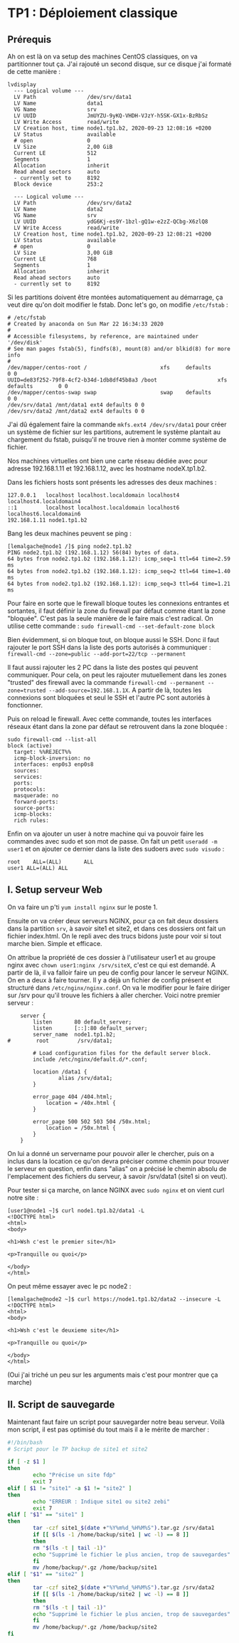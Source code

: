 # TP1 : Déploiement classique

## Prérequis

Ah on est là on va setup des machines CentOS classiques, on va partitionner tout ça. J'ai rajouté un second disque, sur ce disque j'ai formaté de cette manière : 
```
lvdisplay
  --- Logical volume ---
  LV Path                /dev/srv/data1
  LV Name                data1
  VG Name                srv
  LV UUID                JmUYZU-9yKQ-VHDH-VJzY-h5SK-GX1x-BzRbSz
  LV Write Access        read/write
  LV Creation host, time node1.tp1.b2, 2020-09-23 12:08:16 +0200
  LV Status              available
  # open                 0
  LV Size                2,00 GiB
  Current LE             512
  Segments               1
  Allocation             inherit
  Read ahead sectors     auto
  - currently set to     8192
  Block device           253:2
   
  --- Logical volume ---
  LV Path                /dev/srv/data2
  LV Name                data2
  VG Name                srv
  LV UUID                ydG6Kj-es9Y-1bzl-gQ1w-e2zZ-QCbg-X6zlQ8
  LV Write Access        read/write
  LV Creation host, time node1.tp1.b2, 2020-09-23 12:08:21 +0200
  LV Status              available
  # open                 0
  LV Size                3,00 GiB
  Current LE             768
  Segments               1
  Allocation             inherit
  Read ahead sectors     auto
  - currently set to     8192
  ```

Si les partitions doivent être montées automatiquement au démarrage, ça veut dire qu'on doit modifier le fstab. Donc let's go, on modifie `/etc/fstab` : 

```
# /etc/fstab
# Created by anaconda on Sun Mar 22 16:34:33 2020
#
# Accessible filesystems, by reference, are maintained under '/dev/disk'
# See man pages fstab(5), findfs(8), mount(8) and/or blkid(8) for more info
#
/dev/mapper/centos-root /                       xfs     defaults        0 0
UUID=de83f252-79f8-4cf2-b34d-1db8df45b8a3 /boot                   xfs     defaults        0 0
/dev/mapper/centos-swap swap                    swap    defaults        0 0
/dev/srv/data1 /mnt/data1 ext4 defaults 0 0
/dev/srv/data2 /mnt/data2 ext4 defaults 0 0
```

J'ai dû également faire la commande `mkfs.ext4 /dev/srv/data1` pour créer un système de fichier sur les partitions, autrement le système plantait au chargement du fstab, puisqu'il ne trouve rien à monter comme système de fichier.

Nos machines virtuelles ont bien une carte réseau dédiée avec pour adresse 192.168.1.11 et 192.168.1.12, avec les hostname nodeX.tp1.b2.

Dans les fichiers hosts sont présents les adresses des deux machines :
```
127.0.0.1   localhost localhost.localdomain localhost4 localhost4.localdomain4
::1         localhost localhost.localdomain localhost6 localhost6.localdomain6
192.168.1.11 node1.tp1.b2
```

Bang les deux machines peuvent se ping : 

```
[lemalgache@node1 /]$ ping node2.tp1.b2
PING node2.tp1.b2 (192.168.1.12) 56(84) bytes of data.
64 bytes from node2.tp1.b2 (192.168.1.12): icmp_seq=1 ttl=64 time=2.59 ms
64 bytes from node2.tp1.b2 (192.168.1.12): icmp_seq=2 ttl=64 time=1.40 ms
64 bytes from node2.tp1.b2 (192.168.1.12): icmp_seq=3 ttl=64 time=1.21 ms
```

Pour faire en sorte que le firewall bloque toutes les connexions entrantes et sortantes, il faut définir la zone du firewall par défaut comme étant la zone "bloquée". C'est pas la seule manière de le faire mais c'est radical. On utilise cette commande : 
``sudo firewall-cmd --set-default-zone block``

Bien évidemment, si on bloque tout, on bloque aussi le SSH. Donc il faut rajouter le port SSH dans la liste des ports autorisés à communiquer : 
`firewall-cmd --zone=public --add-port=22/tcp --permanent`

Il faut aussi rajouter les 2 PC dans la liste des postes qui peuvent communiquer. Pour cela, on peut les rajouter mutuellement dans les zones "trusted" des firewall avec la commande `firewall-cmd --permanent --zone=trusted --add-source=192.168.1.1X`. A partir de là, toutes les connexions sont bloquées et seul le SSH et l'autre PC sont autoriés à fonctionner.

Puis on reload le firewall. 
Avec cette commande, toutes les interfaces réseaux étant dans la zone par défaut se retrouvent dans la zone bloquée : 
```
sudo firewall-cmd --list-all
block (active)
  target: %%REJECT%%
  icmp-block-inversion: no
  interfaces: enp0s3 enp0s8
  sources: 
  services: 
  ports: 
  protocols: 
  masquerade: no
  forward-ports: 
  source-ports: 
  icmp-blocks: 
  rich rules: 

```

Enfin on va ajouter un user à notre machine qui va pouvoir faire les commandes avec sudo et son mot de passe. On fait un petit `useradd -m user1` et on ajouter ce dernier dans la liste des sudoers avec `sudo visudo` : 
```
root    ALL=(ALL)       ALL
user1 ALL=(ALL) ALL
```

## I. Setup serveur Web

On va faire un p'ti `yum install nginx` sur le poste 1.

Ensuite on va créer deux serveurs NGINX, pour ça on fait deux dossiers dans la partition `srv`, à savoir site1 et site2, et dans ces dossiers ont fait un fichier index.html. On le repli avec des trucs bidons juste pour voir si tout marche bien. Simple et efficace.

On attribue la propriété de ces dossier à l'utilisateur user1 et au groupe nginx avec `chown user1:nginx /srv/siteX`, c'est ce qui est demandé. A partir de là, il va falloir faire un peu de config pour lancer le serveur NGINX. On en a deux à faire tourner. Il y a déjà un fichier de config présent et structuré dans `/etc/nginx/nginx.conf`. On va le modifier pour le faire diriger sur /srv pour qu'il trouve les fichiers à aller chercher. Voici notre premier serveur : 
```
    server {
        listen       80 default_server;
        listen       [::]:80 default_server;
        server_name  node1.tp1.b2;
#        root         /srv/data1;

        # Load configuration files for the default server block.
        include /etc/nginx/default.d/*.conf;

        location /data1 {
                alias /srv/data1;
        }

        error_page 404 /404.html;
            location = /40x.html {
        }

        error_page 500 502 503 504 /50x.html;
            location = /50x.html {
        }
    }
```
On lui a donné un servername pour pouvoir aller le chercher, puis on a inclus dans la location ce qu'on devra préciser comme chemin pour trouver le serveur en question, enfin dans "alias" on a précisé le chemin absolu de l'emplacement des fichiers du serveur, à savoir /srv/data1 (site1 si on veut).

Pour tester si ça marche, on lance NGINX avec `sudo nginx` et on vient curl notre site : 
```
[user1@node1 ~]$ curl node1.tp1.b2/data1 -L
<!DOCTYPE html>
<html>
<body>

<h1>Wsh c'est le premier site</h1>

<p>Tranquille ou quoi</p>

</body>
</html>
```

On peut même essayer avec le pc node2 : 
```
[lemalgache@node2 ~]$ curl https://node1.tp1.b2/data2 --insecure -L
<!DOCTYPE html>
<html>
<body>

<h1>Wsh c'est le deuxieme site</h1>

<p>Tranquille ou quoi</p>

</body>
</html>
```

(Oui j'ai triché un peu sur les arguments mais c'est pour montrer que ça marche)

## II. Script de sauvegarde

Maintenant faut faire un script pour sauvegarder notre beau serveur. Voilà mon script, il est pas optimisé du tout mais il a le mérite de marcher : 
```bash
#!/bin/bash
# Script pour le TP backup de site1 et site2

if [ -z $1 ]
then
        echo "Précise un site fdp"
        exit 7
elif [ $1 != "site1" -a $1 != "site2" ]
then
        echo "ERREUR : Indique site1 ou site2 zebi"
        exit 7
elif [ "$1" == "site1" ] 
then
        tar -czf site1_$(date +"%Y%m%d_%H%M%S").tar.gz /srv/data1
        if [[ $(ls -1 /home/backup/site1 | wc -l) == 8 ]]
        then
        rm "$(ls -t | tail -1)"
        echo "Supprimé le fichier le plus ancien, trop de sauvegardes" 
        fi
        mv /home/backup/*.gz /home/backup/site1
elif [ "$1" == "site2" ]
then
        tar -czf site2_$(date +"%Y%m%d_%H%M%S").tar.gz /srv/data2
        if [[ $(ls -1 /home/backup/site2 | wc -l) == 8 ]]
        then
        rm "$(ls -t | tail -1)"
        echo "Supprimé le fichier le plus ancien, trop de sauvegardes"
        fi
        mv /home/backup/*.gz /home/backup/site2
fi
```



